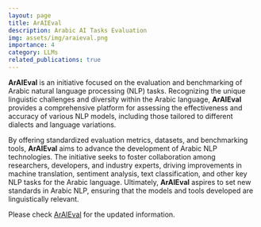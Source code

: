 ```yaml
---
layout: page
title: ArAIEval
description: Arabic AI Tasks Evaluation
img: assets/img/araieval.png
importance: 4
category: LLMs
related_publications: true
---
```


**ArAIEval** is an initiative focused on the evaluation and benchmarking of Arabic natural language processing (NLP) tasks. Recognizing the unique linguistic challenges and diversity within the Arabic language, **ArAIEval** provides a comprehensive platform for assessing the effectiveness and accuracy of various NLP models, including those tailored to different dialects and language variations.

By offering standardized evaluation metrics, datasets, and benchmarking tools, **ArAIEval** aims to advance the development of Arabic NLP technologies. The initiative seeks to foster collaboration among researchers, developers, and industry experts, driving improvements in machine translation, sentiment analysis, text classification, and other key NLP tasks for the Arabic language. Ultimately, **ArAIEval** aspires to set new standards in Arabic NLP, ensuring that the models and tools developed are linguistically relevant.

Please check [ArAIEval](https://araieval.gitlab.io/) for the updated information.
